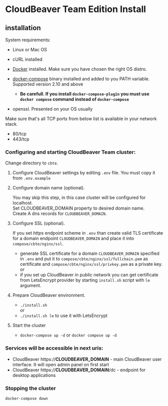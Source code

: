 # CloudBeaver Team Edition Install
## installation

System requirements:
- Linux or Mac OS
- cURL installed
- [Docker](https://docs.docker.com/engine/install/ubuntu/) installed. Make sure you have chosen the right OS distro.
- [docker-compose](https://docs.docker.com/compose/install/) binary installed and added to you PATH variable. Supported version 2.10 and above
    
    - **Be carefull. If you install `docker-compose-plugin` you must use `docker compose` command instead of `docker-compose`**
- openssl. Presented on your OS usually

Make sure that's all TCP ports from below list is available in your network stack.
 - 80/tcp
 - 443/tcp

### Configuring and starting CloudBeaver Team cluster:

Change directory to `cbte`.  

1. Configure CloudBeaver settings by editing `.env` file. You must copy it from `.env.example` 

2. Configure domain name (optional). 

    You may skip this step, in this case cluster will be configured for localhost.  
    Set CLOUDBEAVER_DOMAIN property to desired domain name.  
    Create A dns records for `CLOUDBEAVER_DOMAIN`. 
    
3. Configure SSL (optional). 

     If you set *https* endpoint scheme in `.env` than create valid TLS certificate for a domain endpoint `CLOUDBEAVER_DOMAIN` and place it into `compose/cbte/nginx/ssl`.

    - generate SSL certificate for a domain `CLOUDBEAVER_DOMAIN` specified in `.env` and put it to `compose/cbte/nginx/ssl/fullchain.pem` as certificate and `compose/cbte/nginx/ssl/privkey.pem` as a private key.  
    or
    - if you set up CloudBeaver in public network you can get certificate from LetsEncrypt provider by starting `install.sh` script with `le` argument. 

4. Prepare CloudBeaver environment.
    - `./install.sh`  
    or
    - `./install.sh le`  to use it with LetsEncrypt

5. Start the cluster
	- `docker-compose up -d` or `docker compose up -d` 

### Services will be accessible in next uris:

- CloudBeaver https://__CLOUDBEAVER_DOMAIN__ - main CloudBeaver user interface. It will open admin panel on first start
- CloudBeaver https://__CLOUDBEAVER_DOMAIN__/dc - endpoint for desktop applications

### Stopping the cluster
`docker-compose down`
      
